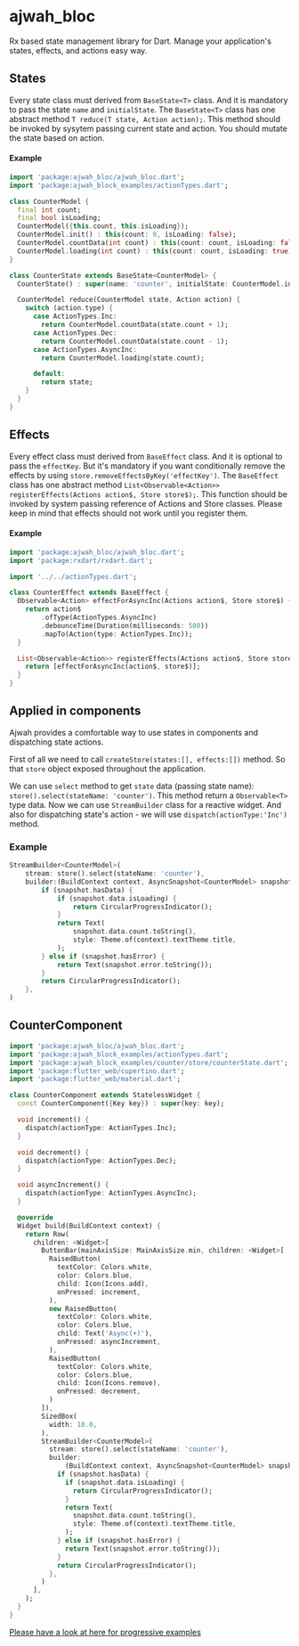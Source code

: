 # ajwah_bloc
Rx based state management library for Dart. Manage your application's states, effects, and actions easy way.

## States
Every state class must derived from `BaseState<T>` class. And it is mandatory to pass the
state `name` and `initialState`. The `BaseState<T>` class has one abstract method `T reduce(T state, Action action);`. This method should be invoked by sysytem passing current state and action. You should mutate the state based on action.

#### Example
```dart
import 'package:ajwah_bloc/ajwah_bloc.dart';
import 'package:ajwah_block_examples/actionTypes.dart';

class CounterModel {
  final int count;
  final bool isLoading;
  CounterModel({this.count, this.isLoading});
  CounterModel.init() : this(count: 0, isLoading: false);
  CounterModel.countData(int count) : this(count: count, isLoading: false);
  CounterModel.loading(int count) : this(count: count, isLoading: true);
}

class CounterState extends BaseState<CounterModel> {
  CounterState() : super(name: 'counter', initialState: CounterModel.init());

  CounterModel reduce(CounterModel state, Action action) {
    switch (action.type) {
      case ActionTypes.Inc:
        return CounterModel.countData(state.count + 1);
      case ActionTypes.Dec:
        return CounterModel.countData(state.count - 1);
      case ActionTypes.AsyncInc:
        return CounterModel.loading(state.count);

      default:
        return state;
    }
  }
}

```


## Effects
Every effect class must derived from `BaseEffect` class. And it is optional to pass the
`effectKey`. But it's mandatory if you want conditionally remove the effects by using
`store.removeEffectsByKey('effectKey')`. The `BaseEffect` class has one abstract method `List<Observable<Action>> registerEffects(Actions action$, Store store$);`. This function should be invoked by system passing reference of Actions and Store classes. Please keep in mind that effects should not work until you register them.

#### Example
```dart
import 'package:ajwah_bloc/ajwah_bloc.dart';
import 'package:rxdart/rxdart.dart';

import '../../actionTypes.dart';

class CounterEffect extends BaseEffect {
  Observable<Action> effectForAsyncInc(Actions action$, Store store$) {
    return action$
        .ofType(ActionTypes.AsyncInc)
        .debounceTime(Duration(milliseconds: 500))
        .mapTo(Action(type: ActionTypes.Inc));
  }

  List<Observable<Action>> registerEffects(Actions action$, Store store$) {
    return [effectForAsyncInc(action$, store$)];
  }
}

```


## Applied in components
Ajwah provides a comfortable way to use states in components and dispatching state actions.

First of all we need to call `createStore(states:[], effects:[])` method. So that `store` object exposed throughout the application.

We can use `select` method to get `state` data (passing state name): `store().select(stateName: 'counter')`.
This method return a `Observable<T>` type data. Now we can use `StreamBuilder` class for a reactive widget.
And also for dispatching state's action - we will use `dispatch(actionType:'Inc')` method.

### Example

```dart
StreamBuilder<CounterModel>(
    stream: store().select(stateName: 'counter'),
    builder:(BuildContext context, AsyncSnapshot<CounterModel> snapshot) {
        if (snapshot.hasData) {
            if (snapshot.data.isLoading) {
                return CircularProgressIndicator();
            }
            return Text(
                snapshot.data.count.toString(),
                style: Theme.of(context).textTheme.title,
            );
        } else if (snapshot.hasError) {
            return Text(snapshot.error.toString());
        }
        return CircularProgressIndicator();
    },
)            
```
## CounterComponent
```dart
import 'package:ajwah_bloc/ajwah_bloc.dart';
import 'package:ajwah_block_examples/actionTypes.dart';
import 'package:ajwah_block_examples/counter/store/counterState.dart';
import 'package:flutter_web/cupertino.dart';
import 'package:flutter_web/material.dart';

class CounterComponent extends StatelessWidget {
  const CounterComponent({Key key}) : super(key: key);

  void increment() {
    dispatch(actionType: ActionTypes.Inc);
  }

  void decrement() {
    dispatch(actionType: ActionTypes.Dec);
  }

  void asyncIncrement() {
    dispatch(actionType: ActionTypes.AsyncInc);
  }

  @override
  Widget build(BuildContext context) {
    return Row(
      children: <Widget>[
        ButtonBar(mainAxisSize: MainAxisSize.min, children: <Widget>[
          RaisedButton(
            textColor: Colors.white,
            color: Colors.blue,
            child: Icon(Icons.add),
            onPressed: increment,
          ),
          new RaisedButton(
            textColor: Colors.white,
            color: Colors.blue,
            child: Text('Async(+)'),
            onPressed: asyncIncrement,
          ),
          RaisedButton(
            textColor: Colors.white,
            color: Colors.blue,
            child: Icon(Icons.remove),
            onPressed: decrement,
          )
        ]),
        SizedBox(
          width: 10.0,
        ),
        StreamBuilder<CounterModel>(
          stream: store().select(stateName: 'counter'),
          builder:
              (BuildContext context, AsyncSnapshot<CounterModel> snapshot) {
            if (snapshot.hasData) {
              if (snapshot.data.isLoading) {
                return CircularProgressIndicator();
              }
              return Text(
                snapshot.data.count.toString(),
                style: Theme.of(context).textTheme.title,
              );
            } else if (snapshot.hasError) {
              return Text(snapshot.error.toString());
            }
            return CircularProgressIndicator();
          },
        )
      ],
    );
  }
}

```
[Please have a look at here for progressive examples](https://github.com/JUkhan/ajwah_bloc_dart/tree/master/ajwah_block_examples)
